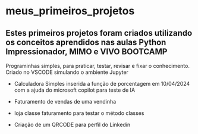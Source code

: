 # meus_primeiros_projetos
## Estes primeiros projetos foram criados utilizando os conceitos aprendidos nas aulas Python Impressionador, MIMO e VIVO BOOTCAMP
Programinhas simples, para praticar, testar, revisar e fixar o conhecimento.
Criado no VSCODE simulando o ambiente Jupyter
 - Calculadora Simples
 inserida a função de porcentagem em 10/04/2024 com a ajuda do microsoft copilot para teste de IA

 - Faturamento de vendas de uma vendinha
 - loja classe faturamento para testar o método classes
 - Criação de um QRCODE para perfil do Linkedin


